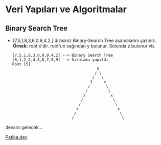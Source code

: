 # Veri Yapıları ve Algoritmalar

## Binary Search Tree

* [7,5,1,8,3,6,0,9,4,2,] dizisiniz Binary-Search Tree aşamalarını yazınız.
**Örnek:** root x'dir. root'un sağından y bulunur. Solunda z bulunur vb.

```
   [7,5,1,8,3,6,0,9,4,2] --> Binary Search Tree
   [0,1,2,3,4,5,6,7,8,9] --> Sıralama yapıldı
   Root [5] 
                                        5
                                       / \ 
                                      /   \
                                     3     x          
                                    /       \
                                   /         \
                                  x           x
                                 /             \
                                /               \
                               x                 x
                              /                   \
                             /                     \  

```


devamı gelecek...




 [Patika.dev](https://www.patika.dev/tr)